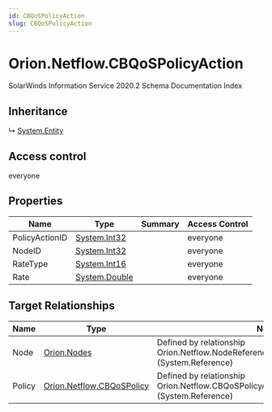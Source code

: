 ```yaml
---
id: CBQoSPolicyAction
slug: CBQoSPolicyAction
---
```


# Orion.Netflow.CBQoSPolicyAction

SolarWinds Information Service 2020.2 Schema Documentation Index

## Inheritance

↳ [System.Entity](./../System/Entity)

## Access control

everyone

## Properties

| Name | Type | Summary | Access Control |
| ------ | ------ | ------ | ------ |
| PolicyActionID | [System.Int32](https://docs.microsoft.com/en-us/dotnet/api/system.int32) |  | everyone |
| NodeID | [System.Int32](https://docs.microsoft.com/en-us/dotnet/api/system.int32) |  | everyone |
| RateType | [System.Int16](https://docs.microsoft.com/en-us/dotnet/api/system.int16) |  | everyone |
| Rate | [System.Double](https://docs.microsoft.com/en-us/dotnet/api/system.double) |  | everyone |

## Target Relationships

| Name | Type | Notes |
| ------ | ------ | ------ |
| Node | [Orion.Nodes](./../Orion/Nodes) | Defined by relationship Orion.Netflow.NodeReferencesCBQoSPolicyAction (System.Reference) |
| Policy | [Orion.Netflow.CBQoSPolicy](./../Orion.Netflow/CBQoSPolicy) | Defined by relationship Orion.Netflow.CBQoSPolicyActionReferencesCBQoSPolicy (System.Reference) |


